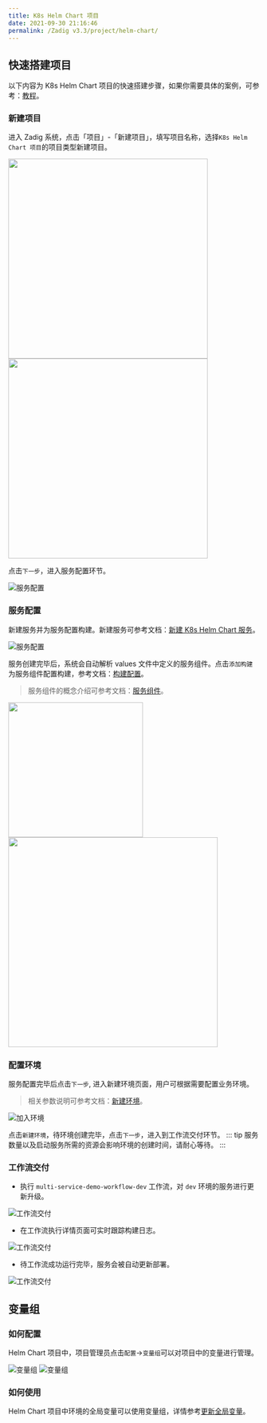 ```yaml
---
title: K8s Helm Chart 项目
date: 2021-09-30 21:16:46
permalink: /Zadig v3.3/project/helm-chart/
---
```


## 快速搭建项目

以下内容为 K8s Helm Chart 项目的快速搭建步骤，如果你需要具体的案例，可参考：[教程](https://www.koderover.com/tutorials-detail/codelabs/helm-chart/index.html?index=..%2F..index#0)。

### 新建项目

进入 Zadig 系统，点击「项目」-「新建项目」，填写项目名称，选择`K8s Helm Chart 项目`的项目类型新建项目。

<img src="../../../_images/create_project_entrance.png" width="400">
<img src="../../../_images/helm_chart_sample_onboarding_1_310.png" width="400">

点击`下一步`，进入服务配置环节。

![服务配置](../../../_images/helm_chart_sample_onboarding_2_0.png)

### 服务配置

新建服务并为服务配置构建。新建服务可参考文档：[新建 K8s Helm Chart 服务](/Zadig%20v3.3/project/service/helm/chart/#新建服务)。

![服务配置](../../../_images/helm_chart_sample_onboarding_2.png)

服务创建完毕后，系统会自动解析 values 文件中定义的服务组件。点击`添加构建`为服务组件配置构建，参考文档：[构建配置](/Zadig%20v3.3/project/build/)。

> 服务组件的概念介绍可参考文档：[服务组件](/Zadig%20v3.3/env/overview/#什么是服务组件)。

<img src="../../../_images/helm_chart_sample_onboarding_2_1.png" width="270">
<img src="../../../_images/helm_chart_sample_onboarding_backend_build_config_1.png" width="420">

### 配置环境
服务配置完毕后点击`下一步`, 进入新建环境页面，用户可根据需要配置业务环境。
> 相关参数说明可参考文档：[新建环境](/Zadig%20v3.3/project/env/k8s/#新建环境)。

![加入环境](../../../_images/helm_chart_sample_onboarding_3.png)

点击`新建环境`，待环境创建完毕，点击`下一步`，进入到工作流交付环节。
::: tip
服务数量以及启动服务所需的资源会影响环境的创建时间，请耐心等待。
:::

### 工作流交付

- 执行 `multi-service-demo-workflow-dev` 工作流，对 `dev` 环境的服务进行更新升级。

![工作流交付](../../../_images/helm_chart_sample_onboarding_4_220.png)

- 在工作流执行详情页面可实时跟踪构建日志。

![工作流交付](../../../_images/helm_chart_sample_show_pipeline_running_220.png)

- 待工作流成功运行完毕，服务会被自动更新部署。

![工作流交付](../../../_images/helm_chart_sample_show_env.png)

## 变量组

### 如何配置

Helm Chart 项目中，项目管理员点击`配置`->`变量组`可以对项目中的变量进行管理。

![变量组](../../../_images/project_setttings_vars_group_1.png)
![变量组](../../../_images/project_setttings_vars_group_2.png)

### 如何使用

Helm Chart 项目中环境的全局变量可以使用变量组，详情参考[更新全局变量](/Zadig%20v3.3/project/env/helm/chart/#更新全局变量)。
